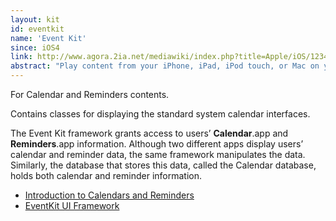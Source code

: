 ```yaml
---
layout: kit
id: eventkit
name: 'Event Kit'
since: iOS4
link: http://www.agora.2ia.net/mediawiki/index.php?title=Apple/iOS/1234#EventKit
abstract: "Play content from your iPhone, iPad, iPod touch, or Mac on your HDTV."
---
```


For Calendar and Reminders contents.

Contains classes for displaying the standard system calendar interfaces.

The Event Kit framework grants access to users’ **Calendar**.app and **Reminders**.app information. Although two different apps display users’ calendar and reminder data, the same framework manipulates the data. Similarly, the database that stores this data, called the Calendar database, holds both calendar and reminder information.

* [Introduction to Calendars and Reminders](https://developer.apple.com/library/ios/documentation/DataManagement/Conceptual/EventKitProgGuide/Introduction/Introduction.html)
* [EventKit UI Framework](https://developer.apple.com/library/ios/documentation/EventKit/Reference/EventKitFrameworkRef/index.html)

